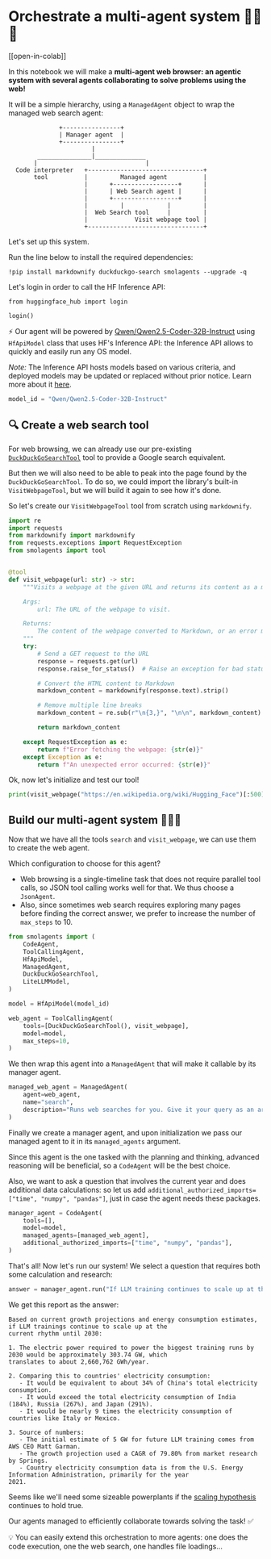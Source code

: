 <!--Copyright 2024 The HuggingFace Team. All rights reserved.

Licensed under the Apache License, Version 2.0 (the "License"); you may not use this file except in compliance with
the License. You may obtain a copy of the License at

http://www.apache.org/licenses/LICENSE-2.0

Unless required by applicable law or agreed to in writing, software distributed under the License is distributed on
an "AS IS" BASIS, WITHOUT WARRANTIES OR CONDITIONS OF ANY KIND, either express or implied. See the License for the
specific language governing permissions and limitations under the License.

⚠️ Note that this file is in Markdown but contain specific syntax for our doc-builder (similar to MDX) that may not be
rendered properly in your Markdown viewer.

-->
# Orchestrate a multi-agent system 🤖🤝🤖

[[open-in-colab]]

In this notebook we will make a **multi-agent web browser: an agentic system with several agents collaborating to solve problems using the web!**

It will be a simple hierarchy, using a `ManagedAgent` object to wrap the managed web search agent:

```
              +----------------+
              | Manager agent  |
              +----------------+
                       |
        _______________|______________
       |                              |
  Code interpreter   +--------------------------------+
       tool          |         Managed agent          |
                     |      +------------------+      |
                     |      | Web Search agent |      |
                     |      +------------------+      |
                     |         |            |         |
                     |  Web Search tool     |         |
                     |             Visit webpage tool |
                     +--------------------------------+
```
Let's set up this system. 

Run the line below to install the required dependencies:

```
!pip install markdownify duckduckgo-search smolagents --upgrade -q
```

Let's login in order to call the HF Inference API:

```
from huggingface_hub import login

login()
```

⚡️ Our agent will be powered by [Qwen/Qwen2.5-Coder-32B-Instruct](https://huggingface.co/Qwen/Qwen2.5-Coder-32B-Instruct) using `HfApiModel` class that uses HF's Inference API: the Inference API allows to quickly and easily run any OS model.

_Note:_ The Inference API hosts models based on various criteria, and deployed models may be updated or replaced without prior notice. Learn more about it [here](https://huggingface.co/docs/api-inference/supported-models).

```py
model_id = "Qwen/Qwen2.5-Coder-32B-Instruct"
```

## 🔍 Create a web search tool

For web browsing, we can already use our pre-existing [`DuckDuckGoSearchTool`](https://github.com/huggingface/smolagents/blob/main/src/smolagents/default_tools/search.py) tool to provide a Google search equivalent.

But then we will also need to be able to peak into the page found by the `DuckDuckGoSearchTool`.
To do so, we could import the library's built-in `VisitWebpageTool`, but we will build it again to see how it's done.

So let's create our `VisitWebpageTool` tool from scratch using `markdownify`.

```py
import re
import requests
from markdownify import markdownify
from requests.exceptions import RequestException
from smolagents import tool


@tool
def visit_webpage(url: str) -> str:
    """Visits a webpage at the given URL and returns its content as a markdown string.

    Args:
        url: The URL of the webpage to visit.

    Returns:
        The content of the webpage converted to Markdown, or an error message if the request fails.
    """
    try:
        # Send a GET request to the URL
        response = requests.get(url)
        response.raise_for_status()  # Raise an exception for bad status codes

        # Convert the HTML content to Markdown
        markdown_content = markdownify(response.text).strip()

        # Remove multiple line breaks
        markdown_content = re.sub(r"\n{3,}", "\n\n", markdown_content)

        return markdown_content

    except RequestException as e:
        return f"Error fetching the webpage: {str(e)}"
    except Exception as e:
        return f"An unexpected error occurred: {str(e)}"
```

Ok, now let's initialize and test our tool!

```py
print(visit_webpage("https://en.wikipedia.org/wiki/Hugging_Face")[:500])
```

## Build our multi-agent system 🤖🤝🤖

Now that we have all the tools `search` and `visit_webpage`, we can use them to create the web agent.

Which configuration to choose for this agent?
- Web browsing is a single-timeline task that does not require parallel tool calls, so JSON tool calling works well for that. We thus choose a `JsonAgent`.
- Also, since sometimes web search requires exploring many pages before finding the correct answer, we prefer to increase the number of `max_steps` to 10.

```py
from smolagents import (
    CodeAgent,
    ToolCallingAgent,
    HfApiModel,
    ManagedAgent,
    DuckDuckGoSearchTool,
    LiteLLMModel,
)

model = HfApiModel(model_id)

web_agent = ToolCallingAgent(
    tools=[DuckDuckGoSearchTool(), visit_webpage],
    model=model,
    max_steps=10,
)
```

We then wrap this agent into a `ManagedAgent` that will make it callable by its manager agent.

```py
managed_web_agent = ManagedAgent(
    agent=web_agent,
    name="search",
    description="Runs web searches for you. Give it your query as an argument.",
)
```

Finally we create a manager agent, and upon initialization we pass our managed agent to it in its `managed_agents` argument.

Since this agent is the one tasked with the planning and thinking, advanced reasoning will be beneficial, so a `CodeAgent` will be the best choice.

Also, we want to ask a question that involves the current year and does additional data calculations: so let us add `additional_authorized_imports=["time", "numpy", "pandas"]`, just in case the agent needs these packages.

```py
manager_agent = CodeAgent(
    tools=[],
    model=model,
    managed_agents=[managed_web_agent],
    additional_authorized_imports=["time", "numpy", "pandas"],
)
```

That's all! Now let's run our system! We select a question that requires both some calculation and research:

```py
answer = manager_agent.run("If LLM training continues to scale up at the current rhythm until 2030, what would be the electric power in GW required to power the biggest training runs by 2030? What would that correspond to, compared to some countries? Please provide a source for any numbers used.")
```

We get this report as the answer:
```
Based on current growth projections and energy consumption estimates, if LLM trainings continue to scale up at the 
current rhythm until 2030:

1. The electric power required to power the biggest training runs by 2030 would be approximately 303.74 GW, which 
translates to about 2,660,762 GWh/year.

2. Comparing this to countries' electricity consumption:
   - It would be equivalent to about 34% of China's total electricity consumption.
   - It would exceed the total electricity consumption of India (184%), Russia (267%), and Japan (291%).
   - It would be nearly 9 times the electricity consumption of countries like Italy or Mexico.

3. Source of numbers:
   - The initial estimate of 5 GW for future LLM training comes from AWS CEO Matt Garman.
   - The growth projection used a CAGR of 79.80% from market research by Springs.
   - Country electricity consumption data is from the U.S. Energy Information Administration, primarily for the year 
2021.
```

Seems like we'll need some sizeable powerplants if the [scaling hypothesis](https://gwern.net/scaling-hypothesis) continues to hold true.

Our agents managed to efficiently collaborate towards solving the task! ✅

💡 You can easily extend this orchestration to more agents: one does the code execution, one the web search, one handles file loadings...
